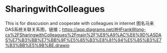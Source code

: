 # SharingwithColleagues
This is for disscusion and cooperate with colleagues in internet
图名马来DAS系统关联关系图，链接；https://app.diagrams.net/#HFrankWong-cs%2FSharingwithColleagues%2Fmain%2F%E9%A9%AC%E6%9D%A5DAS%E7%B3%BB%E7%BB%9F%E5%85%B3%E8%81%94%E5%85%B3%E7%B3%BB%E5%9B%BE.drawio
